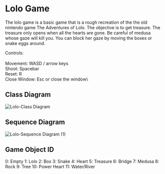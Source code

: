 # Lolo Game

The lolo game is a basic game that is a rough recreation of the the old nintendo game The Adventures of Lolo. The objective is to get treasure. The treasure only opens when all the hearts are gone. Be careful of medusa whose gaze will kill you. You can block her gaze by moving the boxes or snake eggs around. 

Controls:\
\
Movement: WASD / arrow keys\
Shoot: Spacebar\
Reset: R\
Close Window: Esc or close the window\

 
## Class Diagram
![Lolo-Class Diagram](https://user-images.githubusercontent.com/45579564/129933099-9b41be1c-4c5c-4705-98dd-900eebc23d5a.png)
 
 
## Sequence Diagram
![Lolo-Sequence Diagram (1)](https://user-images.githubusercontent.com/45579564/129936382-8c6361cc-4360-4ff8-b905-b15be2a768ca.png)
 
 
## Game Object ID
0: Empty
1: Lolo
2: Box
3: Snake
4: Heart
5: Treasure
6: Bridge
7: Medusa
8: Rock
9: Tree
10: Power Heart
11: Water/River
